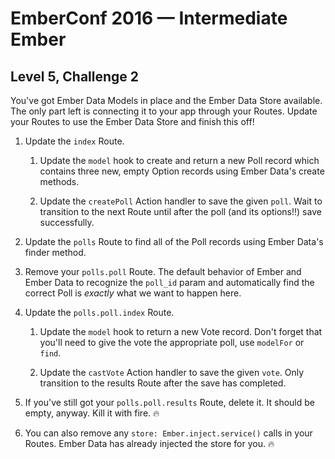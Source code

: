 # EmberConf 2016 &mdash; Intermediate Ember

## Level 5, Challenge 2

You've got Ember Data Models in place and the Ember Data Store available. The
only part left is connecting it to your app through your Routes. Update your
Routes to use the Ember Data Store and finish this off!

1. Update the `index` Route.

    1. Update the `model` hook to create and return a new Poll record which
       contains three new, empty Option records using Ember Data's create
       methods.

    2. Update the `createPoll` Action handler to save the given `poll`. Wait to
       transition to the next Route until after the poll (and its options!!)
       save successfully.

2. Update the `polls` Route to find all of the Poll records using Ember Data's
   finder method.

3. Remove your `polls.poll` Route. The default behavior of Ember and Ember Data
   to recognize the `poll_id` param and automatically find the correct Poll is
   _exactly_ what we want to happen here.

4. Update the `polls.poll.index` Route.

    1. Update the `model` hook to return a new Vote record. Don't forget that
       you'll need to give the vote the appropriate poll, use `modelFor` or
       `find`.

    2. Update the `castVote` Action handler to save the given `vote`. Only
       transition to the results Route after the save has completed.

5. If you've still got your `polls.poll.results` Route, delete it. It should be
   empty, anyway. Kill it with fire. :fire:

6. You can also remove any `store: Ember.inject.service()` calls in your
   Routes. Ember Data has already injected the store for you. :fire:
